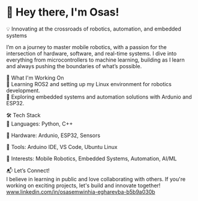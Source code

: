 # 👋 Hey there, I'm Osas!

💡 Innovating at the crossroads of robotics, automation, and embedded systems

I’m on a journey to master mobile robotics, with a passion for the intersection of hardware, software, and real-time systems. I dive into everything from microcontrollers to machine learning, building as I learn and always pushing the boundaries of what’s possible.

🚀 What I'm Working On  
🔹 Learning ROS2 and setting up my Linux environment for robotics development.  
🔹 Exploring embedded systems and automation solutions with Ardunio and ESP32.

🛠 Tech Stack  
🔹 Languages: Python, C++ 

🔹 Hardware: Ardunio, ESP32, Sensors  

🔹 Tools: Arduino IDE, VS Code, Ubuntu Linux

🔹 Interests: Mobile Robotics, Embedded Systems, Automation, AI/ML

📬 Let’s Connect!  
I believe in learning in public and love collaborating with others. If you're working on exciting projects, let's build and innovate together!
www.linkedin.com/in/osasemwinhia-egharevba-b5b9a030b
